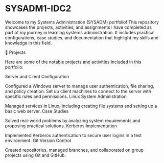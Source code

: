 # SYSADM1-IDC2

Welcome to my Systems Administration (SYSADM) portfolio! This repository showcases the projects, activities, and assignments I have completed as part of my journey in learning systems administration. It includes practical configurations, case studies, and documentation that highlight my skills and knowledge in this field.

🚀 Projects

Here are some of the notable projects and activities included in this portfolio:

Server and Client Configuration

Configured a Windows server to manage user authentication, file sharing, and policy creation.
Set up client machines to connect to the server with specific rules and permissions.
Linux System Administration

Managed services in Linux, including creating file systems and setting up a basic web server.
Case Studies

Solved real-world problems by analyzing system requirements and proposing practical solutions.
Kerberos Implementation

Implemented Kerberos authentication to secure user logins in a test environment.
Git Version Control

Created repositories, managed branches, and collaborated on group projects using Git and GitHub.
